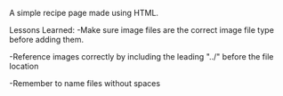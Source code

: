 A simple recipe page made using HTML.

Lessons Learned:
-Make sure image files are the correct image file type before adding them.

-Reference images correctly by including the leading "../" before the file location

-Remember to name files without spaces